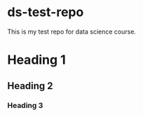 ds-test-repo
============

This is my test repo for data science course.


# Heading 1
## Heading 2
### Heading 3
